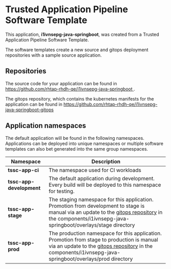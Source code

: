 # Trusted Application Pipeline Software Template

This application, **i1ivnsepg-java-springboot**, was created from a Trusted Application Pipeline Software Template.

The software templates create a new source and gitops deployment repositories with a sample source application. 

## Repositories

The source code for your application can be found in [https://github.com/rhtap-rhdh-qe/i1ivnsepg-java-springboot ](https://github.com/rhtap-rhdh-qe/i1ivnsepg-java-springboot ).
 
The gitops repository, which contains the kubernetes manifests for the application can be found in 
[https://github.com/rhtap-rhdh-qe/i1ivnsepg-java-springboot-gitops ](https://github.com/rhtap-rhdh-qe/i1ivnsepg-java-springboot-gitops ) 

## Application namespaces 

The default application will be found in the following namespaces. Applications can be deployed into unique namespaces or multiple software templates can also bet generated into the same group namespaces.  

|  Namespace   |  Description   |  
| -------- | -------- |
| **tssc-app-ci** | The namespace used for CI workloads |
| **tssc-app-development** | The default application during development. Every build will be deployed to this namespace for testing. |
| **tssc-app-stage** | The staging namespace for this application. Promotion from development to stage is manual via an update to the [gitops repository](https://github.com/rhtap-rhdh-qe/i1ivnsepg-java-springboot-gitops ) in the components/i1ivnsepg-java-springboot/overlays/stage directory |
| **tssc-app-prod** | The production namespace for this application. Promotion from stage to production is manual via an update to the [gitops repository](https://github.com/rhtap-rhdh-qe/i1ivnsepg-java-springboot-gitops ) in the components/i1ivnsepg-java-springboot/overlays/prod directory |
